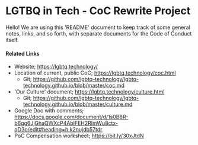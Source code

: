 # LGTBQ in Tech - CoC Rewrite Project

Hello! We are using this 'README' document to keep track of some general notes, links, and so forth, with separate documents for the Code of Conduct itself.

#### Related Links

* Website; https://lgbtq.technology/
* Location of current, public CoC; https://lgbtq.technology/coc.html
  * Git; https://github.com/lgbtq-technology/lgbtq-technology.github.io/blob/master/coc.md
* 'Our Culture' document; https://lgbtq.technology/culture.html
  * Git; https://github.com/lgbtq-technology/lgbtq-technology.github.io/blob/master/culture.md
* Google Doc with comments; https://docs.google.com/document/d/1s0B8R-b6gg6JjGhaQWXcP4AblFEH2RImWu8ctx-qD3o/edit#heading=h.k2nujdb57tdr
* PoC Compensation worksheet; https://bit.ly/30xJtdN
